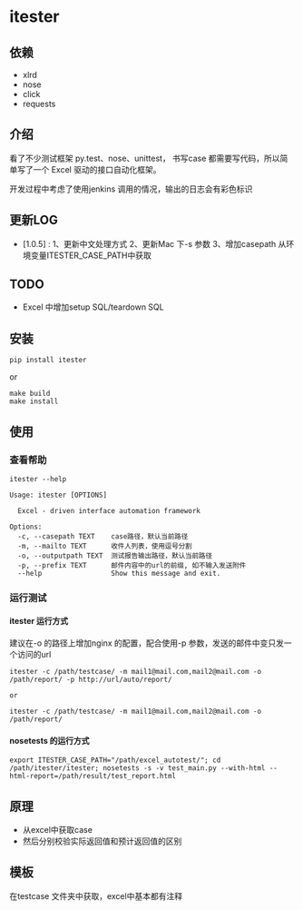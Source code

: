 # itester

## 依赖

- xlrd
- nose
- click
- requests

## 介绍

看了不少测试框架 py.test、nose、unittest， 书写case 都需要写代码，所以简单写了一个 Excel 驱动的接口自动化框架。

开发过程中考虑了使用jenkins 调用的情况，输出的日志会有彩色标识


## 更新LOG

- [1.0.5] : 1、更新中文处理方式 2、更新Mac 下-s 参数 3、增加casepath 从环境变量ITESTER_CASE_PATH中获取

## TODO

- Excel 中增加setup SQL/teardown SQL

## 安装

```
pip install itester
```

or

```
make build
make install
```

## 使用

### 查看帮助

```
itester --help
```

```
Usage: itester [OPTIONS]

  Excel - driven interface automation framework

Options:
  -c, --casepath TEXT    case路径，默认当前路径
  -m, --mailto TEXT      收件人列表，使用逗号分割
  -o, --outputpath TEXT  测试报告输出路径，默认当前路径
  -p, --prefix TEXT      邮件内容中的url的前缀, 如不输入发送附件
  --help                 Show this message and exit.
```

### 运行测试

#### itester 运行方式
建议在-o 的路径上增加nginx 的配置，配合使用-p 参数，发送的邮件中变只发一个访问的url

```
itester -c /path/testcase/ -m mail1@mail.com,mail2@mail.com -o /path/report/ -p http://url/auto/report/

or

itester -c /path/testcase/ -m mail1@mail.com,mail2@mail.com -o /path/report/
```

#### nosetests 的运行方式

```
export ITESTER_CASE_PATH="/path/excel_autotest/"; cd /path/itester/itester; nosetests -s -v test_main.py --with-html --html-report=/path/result/test_report.html
```

## 原理

- 从excel中获取case
- 然后分别校验实际返回值和预计返回值的区别

## 模板

在testcase 文件夹中获取，excel中基本都有注释